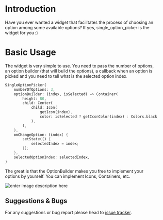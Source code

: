 #  Introduction

Have you ever wanted a widget that facilitates the process of choosing an option among some available options? If yes, single_option_picker is the widget for you :)

# Basic Usage

The widget is very simple to use. You need to pass the number of options, an option builder (that will build the options), a callback when an option is picked and you need to tell what is the selected option index.

```dart
SingleOptionPicker(
    numberOfOptions: 3,
    optionBuilder: (index, isSelected) => Container(
        height: 80,
        child: Center(
            child: Icon(
                getIcon(index),
                color: isSelected ? getIconColor(index) : Colors.black,
            ),
        ),
    ),
    onChangeOption: (index) {
        setState(() {
            selectedIndex = index;
        });
    },
    selectedOptionIndex: selectedIndex,
)
```

The great is that the OptionBuilder makes you free to implement your options by yourself. You can implement Icons, Containers, etc.

![enter image description here](https://media3.giphy.com/media/qoHKn0V7JkaD65qyY8/giphy.gif?cid=790b7611b0119968bb9f6d2456e9b9fb141cc082b3aa00de&rid=giphy.gif&ct=g)

## Suggestions & Bugs

For any suggestions or bug report please head to [issue tracker][tracker].

[tracker]: https://github.com/rodrigobastosv/single_option_picker/issues
